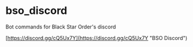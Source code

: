 # bso_discord
Bot commands for Black Star Order's discord

[https://discord.gg/cQ5Ux7Y](https://discord.gg/cQ5Ux7Y "BSO Discord")
